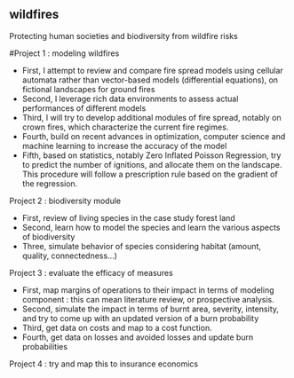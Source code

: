 ## wildfires
Protecting human societies and biodiversity from wildfire risks

#Project 1 : modeling wildfires
 - First, I attempt to review and compare fire spread models using cellular automata rather than vector-based models (differential equations), on fictional landscapes for ground fires
 - Second, I leverage rich data environments to assess actual performances of different models
 - Third, I will try to develop additional modules of fire spread, notably on crown fires, which characterize the current fire regimes. 
 - Fourth, build on recent advances in optimization, computer science and machine learning to increase the accuracy of the model
 - Fifth, based on statistics, notably Zero Inflated Poisson Regression, try to predict the number of ignitions, and allocate them on the landscape. This procedure will follow a prescription rule based on the gradient of the regression. 
 
Project 2 : biodiversity module
 - First, review of living species in the case study forest land
 - Second, learn how to model the species and learn the various aspects of biodiversity
 - Three, simulate behavior of species considering habitat (amount, quality, connectedness...)
 
Project 3 : evaluate the efficacy of measures
 - First, map margins of operations to their impact in terms of modeling component : this can mean literature review, or prospective analysis.
 - Second, simulate the impact in terms of burnt area, severity, intensity, and try to come up with an updated version of a burn probability
 - Third, get data on costs and map to a cost function. 
 - Fourth, get data on losses and avoided losses and update burn probabilities
 
Project 4 : try and map this to insurance economics
  
  
  